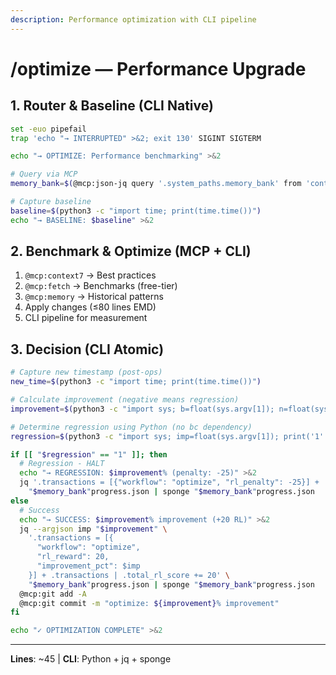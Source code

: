 ```yaml
---
description: Performance optimization with CLI pipeline
---
```


# /optimize — Performance Upgrade

## 1. Router & Baseline (CLI Native)

```bash
set -euo pipefail
trap 'echo "→ INTERRUPTED" >&2; exit 130' SIGINT SIGTERM

echo "→ OPTIMIZE: Performance benchmarking" >&2

# Query via MCP
memory_bank=$(@mcp:json-jq query '.system_paths.memory_bank' from 'context-router.json')

# Capture baseline
baseline=$(python3 -c "import time; print(time.time())")
echo "→ BASELINE: $baseline" >&2
```

## 2. Benchmark & Optimize (MCP + CLI)

1. `@mcp:context7` → Best practices
2. `@mcp:fetch` → Benchmarks (free-tier)
3. `@mcp:memory` → Historical patterns
4. Apply changes (≤80 lines EMD)
5. CLI pipeline for measurement

## 3. Decision (CLI Atomic)

```bash
# Capture new timestamp (post-ops)
new_time=$(python3 -c "import time; print(time.time())")

# Calculate improvement (negative means regression)
improvement=$(python3 -c "import sys; b=float(sys.argv[1]); n=float(sys.argv[2]); print(((n-b)/b)*100 if b!=0 else 0)" "$baseline" "$new_time")

# Determine regression using Python (no bc dependency)
regression=$(python3 -c "import sys; imp=float(sys.argv[1]); print('1' if imp<0 else '0')" "$improvement")

if [[ "$regression" == "1" ]]; then
  # Regression - HALT
  echo "→ REGRESSION: $improvement% (penalty: -25)" >&2
  jq '.transactions = [{"workflow": "optimize", "rl_penalty": -25}] + .transactions | .total_rl_score += -25' \
    "$memory_bank"progress.json | sponge "$memory_bank"progress.json
else
  # Success
  echo "→ SUCCESS: $improvement% improvement (+20 RL)" >&2
  jq --argjson imp "$improvement" \
    '.transactions = [{
      "workflow": "optimize",
      "rl_reward": 20,
      "improvement_pct": $imp
    }] + .transactions | .total_rl_score += 20' \
    "$memory_bank"progress.json | sponge "$memory_bank"progress.json
  @mcp:git add -A
  @mcp:git commit -m "optimize: ${improvement}% improvement"
fi

echo "✓ OPTIMIZATION COMPLETE" >&2
```

---
**Lines**: ~45 | **CLI**: Python + jq + sponge
